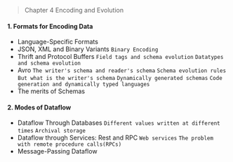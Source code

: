 > Chapter 4 Encoding and Evolution

#### 1. Formats for Encoding Data 
* Language-Specific Formats
* JSON, XML and Binary Variants
`Binary Encoding`
* Thrift and Protocol Buffers
`Field tags and schema evolution` `Datatypes and schema evolution`
* Avro
`The writer's schema and reader's schema` `Schema evolution rules` `But what is the writer's schema` `Dynamically generated schemas` `Code generation and dynamically typed languages`
* The merits of Schemas
#### 2. Modes of Dataflow
* Dataflow Through Databases
`Different values written at different times` `Archival storage`
* Dataflow through Services: Rest and RPC
`Web services` `The problem with remote procedure calls(RPCs)` 
* Message-Passing Dataflow
